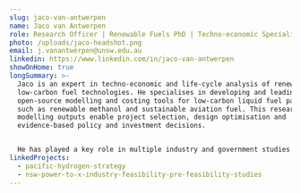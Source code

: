 ```yaml
---
slug: jaco-van-antwerpen
name: Jaco van Antwerpen
role: Research Officer | Renewable Fuels PhD | Techno-economic Specialist
photo: /uploads/jaco-headshot.png
email: j.vanantwerpen@unsw.edu.au
linkedin: https://www.linkedin.com/in/jaco-van-antwerpen
showOnHome: true
longSummary: >-
  Jaco is an expert in techno-economic and life-cycle analysis of renewable and
  low-carbon fuel technologies. He specialises in developing and leading
  open-source modelling and costing tools for low-carbon liquid fuel pathways
  such as renewable methanol and sustainable aviation fuel. This research and
  modelling outputs enable project selection, design optimisation and
  evidence-based policy and investment decisions. 


  He has played a key role in multiple industry and government studies advancing decarbonisation roadmaps and the commercial deployment of renewable and low-carbon liquid fuels. Jaco is currently a Research Officer and PhD candidate in Chemical Engineering at the University of New South Wales (UNSW).
linkedProjects:
  - pacific-hydrogen-strategy
  - nsw-power-to-x-industry-feasibility-pre-feasibility-studies
---
```

